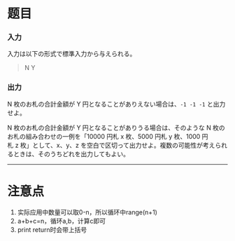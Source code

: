 # 题目
### 入力
入力は以下の形式で標準入力から与えられる。
> N Y

### 出力
N 枚のお札の合計金額が Y 円となることがありえない場合は、`-1 -1 -1` と出力せよ。

N 枚のお札の合計金額が Y 円となることがありうる場合は、そのような N 枚のお札の組み合わせの一例を「10000 円札 x 枚、5000 円札 y 枚、1000 円札 z 枚」として、x、y、z を空白で区切って出力せよ。複数の可能性が考えられるときは、そのうちどれを出力してもよい。

---

# 注意点
1. 实际应用中数量可以取0-n，所以循环中range(n+1)
2. a+b+c=n，循环a,b，计算c即可
3. print return时会带上括号